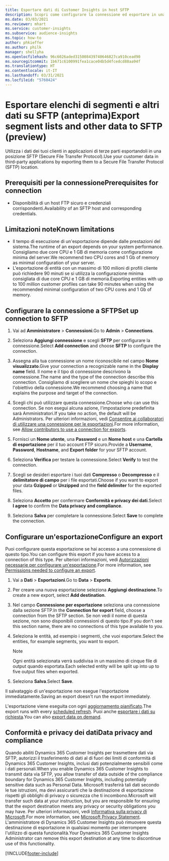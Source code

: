 ```yaml
---
title: Esportare dati di Customer Insights in host SFTP
description: Scopri come configurare la connessione ed esportare in una posizione SFTP.
ms.date: 03/03/2021
ms.reviewer: mhart
ms.service: customer-insights
ms.subservice: audience-insights
ms.topic: how-to
author: phkieffer
ms.author: philk
manager: shellyha
ms.openlocfilehash: 96c6026aded315008439740646827ca910cead90
ms.sourcegitcommit: 1b671c6100991fea1cace04b5d4fcedcd88aa94f
ms.translationtype: HT
ms.contentlocale: it-IT
ms.lasthandoff: 03/31/2021
ms.locfileid: "5760424"
---
```

# <a name="export-segment-lists-and-other-data-to-sftp-preview"></a><span data-ttu-id="cea32-103">Esportare elenchi di segmenti e altri dati su SFTP (anteprima)</span><span class="sxs-lookup"><span data-stu-id="cea32-103">Export segment lists and other data to SFTP (preview)</span></span>

<span data-ttu-id="cea32-104">Utilizza i dati dei tuoi clienti in applicazioni di terze parti esportandoli in una posizione SFTP (Secure File Transfer Protocol).</span><span class="sxs-lookup"><span data-stu-id="cea32-104">Use your customer data in third-party applications by exporting them to a Secure File Transfer Protocol (SFTP) location.</span></span>

## <a name="prerequisites-for-connection"></a><span data-ttu-id="cea32-105">Prerequisiti per la connessione</span><span class="sxs-lookup"><span data-stu-id="cea32-105">Prerequisites for connection</span></span>

- <span data-ttu-id="cea32-106">Disponibilità di un host FTP sicuro e credenziali corrispondenti.</span><span class="sxs-lookup"><span data-stu-id="cea32-106">Availability of an SFTP host and corresponding credentials.</span></span>

## <a name="known-limitations"></a><span data-ttu-id="cea32-107">Limitazioni note</span><span class="sxs-lookup"><span data-stu-id="cea32-107">Known limitations</span></span>

- <span data-ttu-id="cea32-108">Il tempo di esecuzione di un'esportazione dipende dalle prestazioni del sistema.</span><span class="sxs-lookup"><span data-stu-id="cea32-108">The runtime of an export depends on your system performance.</span></span> <span data-ttu-id="cea32-109">Consigliamo due core CPU e 1 GB di memoria come configurazione minima del server.</span><span class="sxs-lookup"><span data-stu-id="cea32-109">We recommend two CPU cores and 1 Gb of memory as minimal configuration of your server.</span></span> 
- <span data-ttu-id="cea32-110">L'esportazione di entità con un massimo di 100 milioni di profili cliente può richiedere 90 minuti se si utilizza la configurazione minima consigliata di due core CPU e 1 GB di memoria.</span><span class="sxs-lookup"><span data-stu-id="cea32-110">Exporting entities with up to 100 million customer profiles can take 90 minutes when using the recommended minimal configuration of two CPU cores and 1 Gb of memory.</span></span> 

## <a name="set-up-connection-to-sftp"></a><span data-ttu-id="cea32-111">Configurare la connessione a SFTP</span><span class="sxs-lookup"><span data-stu-id="cea32-111">Set up connection to SFTP</span></span>

1. <span data-ttu-id="cea32-112">Vai ad **Amministratore** > **Connessioni**.</span><span class="sxs-lookup"><span data-stu-id="cea32-112">Go to **Admin** > **Connections**.</span></span>

1. <span data-ttu-id="cea32-113">Seleziona **Aggiungi connessione** e scegli **SFTP** per configurare la connessione.</span><span class="sxs-lookup"><span data-stu-id="cea32-113">Select **Add connection** and choose **SFTP** to configure the connection.</span></span>

1. <span data-ttu-id="cea32-114">Assegna alla tua connessione un nome riconoscibile nel campo **Nome visualizzato**.</span><span class="sxs-lookup"><span data-stu-id="cea32-114">Give your connection a recognizable name in the **Display name** field.</span></span> <span data-ttu-id="cea32-115">Il nome e il tipo di connessione descrivono la connessione.</span><span class="sxs-lookup"><span data-stu-id="cea32-115">The name and the type of the connection describe this connection.</span></span> <span data-ttu-id="cea32-116">Consigliamo di scegliere un nome che spieghi lo scopo e l'obiettivo della connessione.</span><span class="sxs-lookup"><span data-stu-id="cea32-116">We recommend choosing a name that explains the purpose and target of the connection.</span></span>

1. <span data-ttu-id="cea32-117">Scegli chi può utilizzare questa connessione.</span><span class="sxs-lookup"><span data-stu-id="cea32-117">Choose who can use this connection.</span></span> <span data-ttu-id="cea32-118">Se non esegui alcuna azione, l'impostazione predefinita sarà Amministratori.</span><span class="sxs-lookup"><span data-stu-id="cea32-118">If you take no action, the default will be Administrators.</span></span> <span data-ttu-id="cea32-119">Per ulteriori informazioni, vedi [Consentire ai collaboratori di utilizzare una connessione per le esportazioni](connections.md#allow-contributors-to-use-a-connection-for-exports).</span><span class="sxs-lookup"><span data-stu-id="cea32-119">For more information, see [Allow contributors to use a connection for exports](connections.md#allow-contributors-to-use-a-connection-for-exports).</span></span>

1. <span data-ttu-id="cea32-120">Fornisci un **Nome utente**, una **Password** e un **Nome host** e una **Cartella di esportazione** per il tuo account FTP sicuro.</span><span class="sxs-lookup"><span data-stu-id="cea32-120">Provide a **Username**, **Password**, **Hostname**, and **Export folder** for your SFTP account.</span></span>

1. <span data-ttu-id="cea32-121">Seleziona **Verifica** per testare la connessione.</span><span class="sxs-lookup"><span data-stu-id="cea32-121">Select **Verify** to test the connection.</span></span>

1. <span data-ttu-id="cea32-122">Scegli se desideri esportare i tuoi dati **Compresso** o **Decompresso** e il **delimitatore di campo** per i file esportati.</span><span class="sxs-lookup"><span data-stu-id="cea32-122">Choose if you want to export your data **Gzipped** or **Unzipped** and the **field delimiter** for the exported files.</span></span>

1. <span data-ttu-id="cea32-123">Seleziona **Accetto** per confermare **Conformità e privacy dei dati**.</span><span class="sxs-lookup"><span data-stu-id="cea32-123">Select **I agree** to confirm the **Data privacy and compliance**.</span></span>

1. <span data-ttu-id="cea32-124">Seleziona **Salva** per completare la connessione.</span><span class="sxs-lookup"><span data-stu-id="cea32-124">Select **Save** to complete the connection.</span></span>

## <a name="configure-an-export"></a><span data-ttu-id="cea32-125">Configurare un'esportazione</span><span class="sxs-lookup"><span data-stu-id="cea32-125">Configure an export</span></span>

<span data-ttu-id="cea32-126">Puoi configurare questa esportazione se hai accesso a una connessione di questo tipo.</span><span class="sxs-lookup"><span data-stu-id="cea32-126">You can configure this export if you have access to a connection of this type.</span></span> <span data-ttu-id="cea32-127">Per ulteriori informazioni, vedi [Autorizzazioni necessarie per configurare un'esportazione](export-destinations.md#set-up-a-new-export).</span><span class="sxs-lookup"><span data-stu-id="cea32-127">For more information, see [Permissions needed to configure an export](export-destinations.md#set-up-a-new-export).</span></span>

1. <span data-ttu-id="cea32-128">Vai a **Dati** > **Esportazioni**.</span><span class="sxs-lookup"><span data-stu-id="cea32-128">Go to **Data** > **Exports**.</span></span>

1. <span data-ttu-id="cea32-129">Per creare una nuova esportazione seleziona **Aggiungi destinazione**.</span><span class="sxs-lookup"><span data-stu-id="cea32-129">To create a new export, select **Add destination**.</span></span>

1. <span data-ttu-id="cea32-130">Nel campo **Connessione per esportazione** seleziona una connessione dalla sezione SFTP.</span><span class="sxs-lookup"><span data-stu-id="cea32-130">In the **Connection for export** field, choose a connection from the SFTP section.</span></span> <span data-ttu-id="cea32-131">Se non vedi il nome di questa sezione, non sono disponibili connessioni di questo tipo.</span><span class="sxs-lookup"><span data-stu-id="cea32-131">If you don't see this section name, there are no connections of this type available to you.</span></span>

1. <span data-ttu-id="cea32-132">Seleziona le entità, ad esempio i segmenti, che vuoi esportare.</span><span class="sxs-lookup"><span data-stu-id="cea32-132">Select the entities, for example segments, you want to export.</span></span>

   > [!NOTE]
   > <span data-ttu-id="cea32-133">Ogni entità selezionata verrà suddivisa in un massimo di cinque file di output quando esportata.</span><span class="sxs-lookup"><span data-stu-id="cea32-133">Each selected entity will be split up into up to five output files when exported.</span></span> 

1. <span data-ttu-id="cea32-134">Seleziona **Salva**.</span><span class="sxs-lookup"><span data-stu-id="cea32-134">Select **Save**.</span></span>

<span data-ttu-id="cea32-135">Il salvataggio di un'esportazione non esegue l'esportazione immediatamente.</span><span class="sxs-lookup"><span data-stu-id="cea32-135">Saving an export doesn't run the export immediately.</span></span>

<span data-ttu-id="cea32-136">L'esportazione viene eseguita con ogni [aggiornamento pianificato](system.md#schedule-tab).</span><span class="sxs-lookup"><span data-stu-id="cea32-136">The export runs with every [scheduled refresh](system.md#schedule-tab).</span></span> <span data-ttu-id="cea32-137">Puoi anche [esportare i dati su richiesta](export-destinations.md#run-exports-on-demand).</span><span class="sxs-lookup"><span data-stu-id="cea32-137">You can also [export data on demand](export-destinations.md#run-exports-on-demand).</span></span> 

## <a name="data-privacy-and-compliance"></a><span data-ttu-id="cea32-138">Conformità e privacy dei dati</span><span class="sxs-lookup"><span data-stu-id="cea32-138">Data privacy and compliance</span></span>

<span data-ttu-id="cea32-139">Quando abiliti Dynamics 365 Customer Insights per trasmettere dati via SFTP, autorizzi il trasferimento di dati al di fuori dei limiti di conformità di Dynamics 365 Customer Insights, inclusi dati potenzialmente sensibili come i dati personali.</span><span class="sxs-lookup"><span data-stu-id="cea32-139">When you enable Dynamics 365 Customer Insights to transmit data via SFTP, you allow transfer of data outside of the compliance boundary for Dynamics 365 Customer Insights, including potentially sensitive data such as Personal Data.</span></span> <span data-ttu-id="cea32-140">Microsoft trasferirà tali dati secondo le tue istruzioni, ma devi assicurarti che la destinazione di esportazione rispetti gli obblighi di privacy o sicurezza che ti incombono.</span><span class="sxs-lookup"><span data-stu-id="cea32-140">Microsoft will transfer such data at your instruction, but you are responsible for ensuring that the export destination meets any privacy or security obligations you may have.</span></span> <span data-ttu-id="cea32-141">Per ulteriori informazioni, vedi [Informativa sulla privacy di Microsoft](https://go.microsoft.com/fwlink/?linkid=396732).</span><span class="sxs-lookup"><span data-stu-id="cea32-141">For more information, see [Microsoft Privacy Statement](https://go.microsoft.com/fwlink/?linkid=396732).</span></span>
<span data-ttu-id="cea32-142">L'amministratore di Dynamics 365 Customer Insights può rimuovere questa destinazione di esportazione in qualsiasi momento per interrompere l'utilizzo di questa funzionalità.</span><span class="sxs-lookup"><span data-stu-id="cea32-142">Your Dynamics 365 Customer Insights Administrator can remove this export destination at any time to discontinue use of this functionality.</span></span>

[!INCLUDE[footer-include](../includes/footer-banner.md)]
